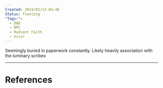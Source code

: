 ```yaml
---
Created: 2024/03/14 04:46
Status: fleeting
"Tags:":
  - DND
  - NPC
  - Radiant Faith
  - Vicor
---
```

Seemingly buried in paperwork constantly.
Likely heavily association with the luminary scribes

---
# References